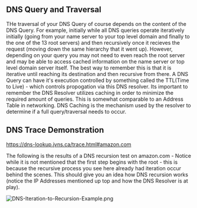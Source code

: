 ## DNS Query and Traversal
THe traversal of your DNS Query of course depends on the content of the DNS Query. For example, initially while all DNS queries operate iteratively initially (going from your name server to your top level domain and finally to the one of the 13 root servers) and then recursively once it recieves the request (moving down the same hierarchy that it went up). However, depending on your query you may not need to even reach the root server and may be able to access cached information on the name server or top level domain server itself. The best way to remember this is that it is iterative until reaching its destination and then recursive from there. A DNS Query can have it's execution controlled by something called the TTL(Time to Live) - which controls propogation via this DNS resolver. Its important to remember the DNS Resolver utilizes caching in order to minimize the required amount of queries. This is somewhat comparable to an Address Table in networking. DNS Caching is the mechanism used by the resolver to determine if a full query/traversal needs to occur. 

## DNS Trace Demonstration

https://dns-lookup.jvns.ca/trace.html#amazon.com

The following is the results of a DNS recursion test on amazon.com - Notice while it is not mentioned that the first step begins with the root - this is because the recursive process you see here already had iteration occur behind the scenes. This should give you an idea how DNS recursion works (notice the IP Addresses mentioned up top and how the DNS Resolver is at play).



![DNS-Iteration-to-Recursion-Example.png](/DNS-Iteration-to-Recursion-Example.png)

